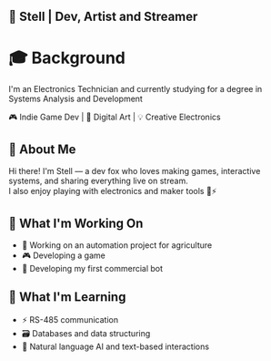 ## 🦊 Stell | Dev, Artist and Streamer
# 🎓 Background
I'm an Electronics Technician and currently studying for a degree in Systems Analysis and Development

🎮 Indie Game Dev | 🎨 Digital Art | 💡 Creative Electronics

## 📌 About Me
Hi there! I'm Stell — a dev fox who loves making games, interactive systems, and sharing everything live on stream.  
I also enjoy playing with electronics and maker tools 🧪⚡

## 🎯 What I'm Working On
- 🌱 Working on an automation project for agriculture 
- 🎮 Developing a game 
- 🤖 Developing my first commercial bot

## 🧠 What I'm Learning
- ⚡ RS-485 communication
- 🗃️ Databases and data structuring  
- 🤖 Natural language AI and text-based interactions
